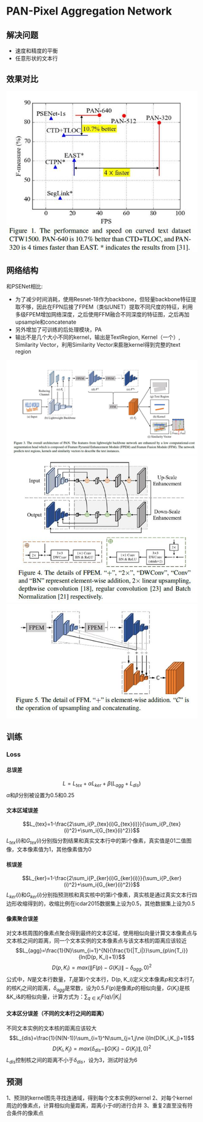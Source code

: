 # PAN-Pixel Aggregation Network
## 解决问题
- 速度和精度的平衡
- 任意形状的文本行

## 效果对比
![sparkles](效果对比.jpg)

## 网络结构
和PSENet相比:
- 为了减少时间消耗，使用Resnet-18作为backbone，但轻量backbone特征提取不够，因此在FPN后接了FPEM（类似UNET）提取不同尺度的特征，利用多级FPEM增加网络深度，之后使用FFM融合不同深度的特征图，之后再加upsample和concatenate
- 另外增加了可训练的后处理模块，PA
- 输出不是几个大小不同的kernel，输出是TextRegion, Kernel（一个）, Similarity Vector，利用Similarity Vector来膨胀kernel得到完整的text region

![sparkles](overall_architecture_of_PAN.jpg)
![sparkles](details_of_FPEM.jpg)
![sparkles](details_of_FFM.jpg)

## 训练
### Loss
#### 总误差
$$L=L_{tex}+\alpha L_{ker}+\beta (L_{agg}+L_{dis})$$
$\alpha$和$\beta$分别被设置为0.5和0.25
#### 文本区域误差
$$L_{tex}=1-\frac{2\sum_i{P_{tex}(i)G_{tex}(i)}}{\sum_i{P_{tex}(i)^2}+\sum_i{G_{tex}(i)^2}}$$
$L_{tex}(i)$和$G_{tex}(i)$分别指分割结果和真实文本行中的第i个像素，真实值是01二值图像，文本像素值为1，其他像素值为0
#### 核误差
$$L_{ker}=1-\frac{2\sum_i{P_{ker}(i)G_{ker}(i)}}{\sum_i{P_{ker}(i)^2}+\sum_i{G_{ker}(i)^2}}$$
$L_{ker}(i)$和$G_{ker}(i)$分别指预测核和真实核中的第i个像素，真实核是通过真实文本行四边形收缩得到的，收缩比例在icdar2015数据集上设为0.5，其他数据集上设为0.5
#### 像素聚合误差
对文本核周围的像素点聚合得到最终的文本区域，使用相似向量计算文本像素点与文本核之间的距离，同一个文本实例的文本像素点与该文本核的距离应该较近
$$L_{agg}=\frac{1}{N}\sum_{i=1}^{N}{\frac{1}{|T_i|}}\sum_{p\in{T_i}}{ln(D(p, K_i)+1)}$$
$$D(p,K_i)=max(\|F(p)-G(K_i)\|-\delta_{agg},0)^2$$
公式中，$N$是文本行数量，$T_i$是第i个文本行，D(p, K_i)定义文本像素$p$和文本行$T_i$的核$K_i$之间的距离，$\delta_{agg}$是常数，设为0.5.$F(p)$是像素$p$的相似向量，$G(K_i)$是核&K_i&的相似向量，计算方式为：$\sum_{q\in{K_i}}{F(q)}/{|K_i|}$
#### 文本区分误差（不同的文本行之间的距离）
不同文本实例的文本核的距离应该较大
$$L_{dis}=\frac{1}{N(N-1)}\sum_{i=1}^N\sum_{j=1,j\ne i}ln(D(K_i,K_j)+1)$$
$$D(K_i,K_j)=max(\delta_{dis}-\|G(K_i)-G(K_j)\|,0)^2$$
$L_{dis}$控制核之间的距离不小于$\delta_{dis}$，设为3，测试时设为6

## 预测
1、预测的kernel图先寻找连通域，得到每个文本实例的kernel
2、对每个kernel周边的像素点，计算相似向量距离，距离小于d的进行合并
3、重复2直至没有符合条件的像素点

